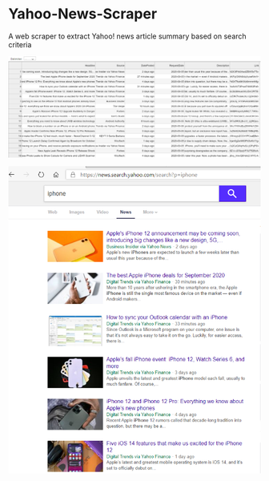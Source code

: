 # Yahoo-News-Scraper
 A web scraper to extract Yahoo! news article summary based on search criteria  
 
   
![](example-results.png)  

  
![](example-website.png)  
